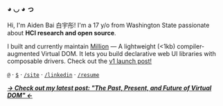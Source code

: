 ### ◕ ◡ ◕ っ 

Hi, I'm Aiden Bai 白宇彤! I'm a 17 y/o from Washington State passionate about **HCI research and open source**.

I built and currently maintain [Million](https://github.com/aidenybai/million) — A lightweight (<1kb) compiler-augmented Virtual DOM. It lets you build declarative web UI libraries with composable drivers. Check out the [v1 launch post!](https://dev.to/aidenybai/millionjs-100-release-3pna) 

[`@`](mailto:aiden.bai05@gmail.com) · [`$`](https://github.com/sponsors/aidenybai) · [`/site`](https://aidenybai.com) · [`/linkedin`](https://linkedin.com/in/aidenbai) · [`/resume`](https://www.figma.com/file/n4MkGYBP1CEc3LsXU9z1pT/Resume?node-id=0%3A1)

[_**→ Check out my latest post: "The Past, Present, and Future of Virtual DOM" ←**_](https://aidenybai.com/thoughts/virtual-dom)

<!-- https://github.com/colinhacks for the readme format inspo! -->
